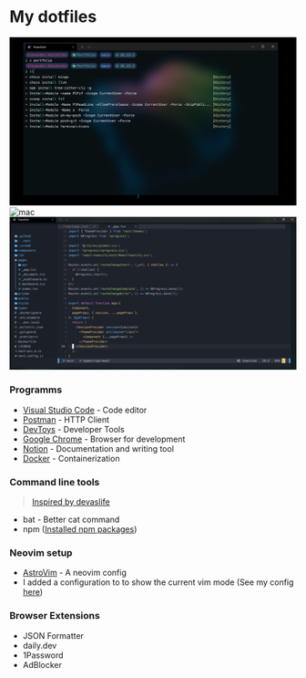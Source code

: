 # My dotfiles

![windows](./images/windows.png)
![mac](./images/mac.png)
![nvim](./images/nvim.png)

### Programms

- [Visual Studio Code](https://code.visualstudio.com/) - Code editor
- [Postman](https://www.postman.com/) - HTTP Client
- [DevToys](https://devtoys.app/) - Developer Tools
- [Google Chrome](https://www.google.com/intl/de_de/chrome/) - Browser for development
- [Notion](https://www.notion.so) - Documentation and writing tool
- [Docker](https://www.docker.com/) - Containerization

### Command line tools

> [Inspired by devaslife](https://www.youtube.com/watch?v=5-aK2_WwrmM)

- bat - Better cat command
- npm ([Installed npm packages](https://github.com/Alex289/My-config-setup/blob/master/Npm-Packages.md))

### Neovim setup

- [AstroVim](https://github.com/AstroNvim/AstroNvim) - A neovim config
- I added a configuration to to show the current vim mode (See my config [here](https://github.com/alex289/astronvim_config))

### Browser Extensions

- JSON Formatter
- daily.dev
- 1Password
- AdBlocker
